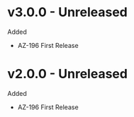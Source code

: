 # v3.0.0 - Unreleased

Added
  * AZ-196 First Release

# v2.0.0 - Unreleased

Added
  * AZ-196 First Release
